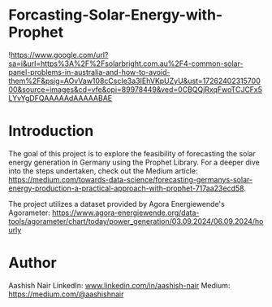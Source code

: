 # Forcasting-Solar-Energy-with-Prophet

!https://www.google.com/url?sa=i&url=https%3A%2F%2Fsolarbright.com.au%2F4-common-solar-panel-problems-in-australia-and-how-to-avoid-them%2F&psig=AOvVaw108cCscIe3a3IEhVKpUZyU&ust=1726240231570000&source=images&cd=vfe&opi=89978449&ved=0CBQQjRxqFwoTCJCFx5LYvYgDFQAAAAAdAAAAABAE

# Introduction

The goal of this project is to explore the feasibility of forecasting the solar energy generation in Germany using the Prophet Library. For a deeper dive into the steps undertaken, check out the Medium article: https://medium.com/towards-data-science/forecasting-germanys-solar-energy-production-a-practical-approach-with-prophet-717aa23ecd58.

The project utilizes a dataset provided by Agora Energiewende's Agorameter: https://www.agora-energiewende.org/data-tools/agorameter/chart/today/power_generation/03.09.2024/06.09.2024/hourly

# Author

Aashish Nair
LinkedIn: www.linkedin.com/in/aashish-nair
Medium: https://medium.com/@aashishnair
